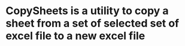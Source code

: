 # CopySheets is a utility to copy a sheet from a set of selected set of excel file to a new excel file 
